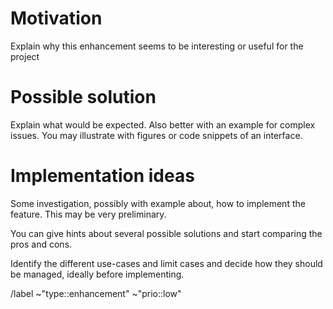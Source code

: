 # Motivation

Explain why this enhancement seems to be interesting or useful for the project

# Possible solution

Explain what would be expected. Also better with an example for complex issues.
You may illustrate with figures or code snippets of an interface.

# Implementation ideas

Some investigation, possibly with example about, how to implement the feature.
This may be very preliminary.

You can give hints about several possible solutions and start comparing the
pros and cons.

Identify the different use-cases and limit cases and decide how they should be
managed, ideally before implementing.

<!--
# Todo
Update labels according to the situation :

 - [ ] Add a `feature` scope label if relevant
 - [ ] Add a `scope` scope label if relevant
 - [ ] Update the `prio` scope label if needed
-->

<!-- Labels to add by end or do not delete-->
/label ~"type::enhancement" ~"prio::low"

